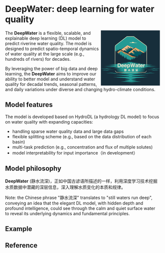 # DeepWater: deep learning for water quality 
<img src="logo/DeepWater_logo2.png" alt="Logo" align="right" height="180" />

The **DeepWater** is a flexible, scalable, and explainable deep learning (DL) model to predict riverine water quality. The model is designed to predict spatio-temporal dynamics of water quality at the large scale (e.g., hundreds of rivers) for decades. 

By leveraging the power of big data and deep learning, the **DeepWater** aims to improve our ability to better model and understand water quality for decadal trends, seasonal patterns, and daily variations under diverse and changing hydro-climate conditions. 


## Model features
The model is developed based on HydroDL (a hydrology DL model) to focus on water quality with expanding capacities: 
* handling sparse water quality data and large data gaps
* flexible splitting scheme (e.g., based on the data distribution of each basin)
* multi-task prediction (e.g., concentration and flux of multiple solutes)
* model interpretability for input importance（in development）

## Model philosophy
**DeepWater** (静水流深)，正如中国古谚语所描述的一样，利用深度学习技术挖掘水质数据中潜藏的深层信息，深入理解水质变化的本质和规律。

Note: the Chinese phrase "静水流深" translates to "still waters run deep", conveying an idea that the elegant DL model, with hidden depth and profound intelligence, could see through the calm and quiet surface water to reveal its underlying dynamics and fundamental principles.


## Example

## Reference
